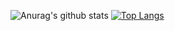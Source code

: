 ![Anurag's github stats](https://github-readme-stats.vercel.app/api?username=nao1215&show_icons=true&theme=vue)
[![Top Langs](https://github-readme-stats.vercel.app/api/top-langs/?username=nao1215)](https://github.com/anuraghazra/github-readme-stats)

<!--
**nao1215/nao1215** is a ✨ _special_ ✨ repository because its `README.md` (this file) appears on your GitHub profile.

Here are some ideas to get you started:

- 🔭 I’m currently working on ...
- 🌱 I’m currently learning ...
- 👯 I’m looking to collaborate on ...
- 🤔 I’m looking for help with ...
- 💬 Ask me about ...
- 📫 How to reach me: ...
- 😄 Pronouns: ...
- ⚡ Fun fact: ...
-->
